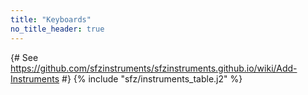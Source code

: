 ```yaml
---
title: "Keyboards"
no_title_header: true
---
```

{# See https://github.com/sfzinstruments/sfzinstruments.github.io/wiki/Add-Instruments #}
{% include "sfz/instruments_table.j2" %}
